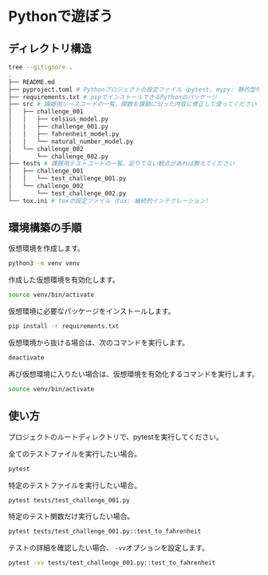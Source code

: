 # Pythonで遊ぼう

## ディレクトリ構造

```bash
tree --gitignore .
.
├── README.md
├── pyproject.toml # Pythonプロジェクトの設定ファイル（pytest, mypy: 静的型付けリンター）
├── requirements.txt # pipでインストールできるPythonのパッケージ
├── src # 課題用ソースコードの一覧。関数を課題に沿った内容に修正して使ってください
│   ├── challenge_001
│   │   ├── celsius_model.py
│   │   ├── challenge_001.py
│   │   ├── fahrenheit_model.py
│   │   └── natural_number_model.py
│   └── challenge_002
│       └── challenge_002.py
├── tests # 課題用テストコードの一覧。足りてない観点があれば教えてください
│   ├── challenge_001
│   │   └── test_challenge_001.py
│   └── challenge_002
│       └── test_challenge_002.py
└── tox.ini # toxの設定ファイル（tox: 継続的インテグレーション）
```

## 環境構築の手順

仮想環境を作成します。

```bash
python3 -m venv venv
```

作成した仮想環境を有効化します。

```bash
source venv/bin/activate
```

仮想環境に必要なパッケージをインストールします。

```bash
pip install -r requirements.txt
```

仮想環境から抜ける場合は、次のコマンドを実行します。

```bash
deactivate
```

再び仮想環境に入りたい場合は、仮想環境を有効化するコマンドを実行します。

```bash
source venv/bin/activate
```

## 使い方

プロジェクトのルートディレクトリで、pytestを実行してください。

全てのテストファイルを実行したい場合。

```bash
pytest
```

特定のテストファイルを実行したい場合。

```bash
pytest tests/test_challenge_001.py
```

特定のテスト関数だけ実行したい場合。

```bash
pytest tests/test_challenge_001.py::test_to_fahrenheit
```

テストの詳細を確認したい場合、 `-vv`オプションを設定します。

```bash
pytest -vv tests/test_challenge_001.py::test_to_fahrenheit
```
